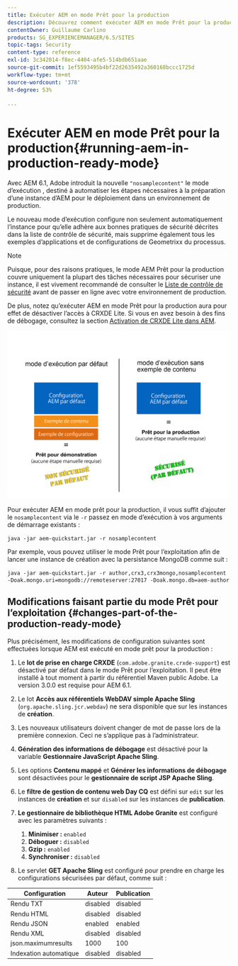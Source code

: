 ```yaml
---
title: Exécuter AEM en mode Prêt pour la production
description: Découvrez comment exécuter AEM en mode Prêt pour la production.
contentOwner: Guillaume Carlino
products: SG_EXPERIENCEMANAGER/6.5/SITES
topic-tags: Security
content-type: reference
exl-id: 3c342014-f8ec-4404-afe5-514bdb651aae
source-git-commit: 1ef5593495b4bf22d2635492a360168bccc1725d
workflow-type: tm+mt
source-wordcount: '378'
ht-degree: 53%

---
```


# Exécuter AEM en mode Prêt pour la production{#running-aem-in-production-ready-mode}

Avec AEM 6.1, Adobe introduit la nouvelle `"nosamplecontent"` le mode d’exécution , destiné à automatiser les étapes nécessaires à la préparation d’une instance d’AEM pour le déploiement dans un environnement de production.

Le nouveau mode d’exécution configure non seulement automatiquement l’instance pour qu’elle adhère aux bonnes pratiques de sécurité décrites dans la liste de contrôle de sécurité, mais supprime également tous les exemples d’applications et de configurations de Geometrixx du processus.

>[!NOTE]
>
>Puisque, pour des raisons pratiques, le mode AEM Prêt pour la production couvre uniquement la plupart des tâches nécessaires pour sécuriser une instance, il est vivement recommandé de consulter le [Liste de contrôle de sécurité](/help/sites-administering/security-checklist.md) avant de passer en ligne avec votre environnement de production.
>
>De plus, notez qu’exécuter AEM en mode Prêt pour la production aura pour effet de désactiver l’accès à CRXDE Lite. Si vous en avez besoin à des fins de débogage, consultez la section [Activation de CRXDE Lite dans AEM](/help/sites-administering/enabling-crxde-lite.md).

![chlimage_1-83](assets/chlimage_1-83a.png)

Pour exécuter AEM en mode prêt pour la production, il vous suffit d’ajouter le `nosamplecontent` via le `-r` passez en mode d’exécution à vos arguments de démarrage existants :

```shell
java -jar aem-quickstart.jar -r nosamplecontent
```

Par exemple, vous pouvez utiliser le mode Prêt pour l’exploitation afin de lancer une instance de création avec la persistance MongoDB comme suit :

```shell
java -jar aem-quickstart.jar -r author,crx3,crx3mongo,nosamplecontent -Doak.mongo.uri=mongodb://remoteserver:27017 -Doak.mongo.db=aem-author
```

## Modifications faisant partie du mode Prêt pour l’exploitation {#changes-part-of-the-production-ready-mode}

Plus précisément, les modifications de configuration suivantes sont effectuées lorsque AEM est exécuté en mode prêt pour la production :

1. Le **lot de prise en charge CRXDE** (`com.adobe.granite.crxde-support`) est désactivé par défaut dans le mode Prêt pour l’exploitation. Il peut être installé à tout moment à partir du référentiel Maven public Adobe. La version 3.0.0 est requise pour AEM 6.1.

1. Le lot **Accès aux référentiels WebDAV simple Apache Sling** (`org.apache.sling.jcr.webdav`) ne sera disponible que sur les instances de **création**.

1. Les nouveaux utilisateurs doivent changer de mot de passe lors de la première connexion. Ceci ne s’applique pas à l’administrateur.
1. **Génération des informations de débogage** est désactivé pour la variable **Gestionnaire JavaScript Apache Sling**.

1. Les options **Contenu mappé** et **Générer les informations de débogage** sont désactivées pour le **gestionnaire de script JSP Apache Sling**.

1. Le **filtre de gestion de contenu web Day CQ** est défini sur `edit` sur les instances de **création** et sur `disabled` sur les instances de **publication**.

1. **Le gestionnaire de bibliothèque HTML Adobe Granite** est configuré avec les paramètres suivants :

   1. **Minimiser :** `enabled`
   1. **Déboguer :** `disabled`
   1. **Gzip :** `enabled`
   1. **Synchroniser :** `disabled`

1. Le servlet **GET Apache Sling** est configuré pour prendre en charge les configurations sécurisées par défaut, comme suit :

| **Configuration** | **Auteur** | **Publication** |
|---|---|---|
| Rendu TXT | disabled | disabled |
| Rendu HTML | disabled | disabled |
| Rendu JSON | enabled | enabled |
| Rendu XML | disabled | disabled |
| json.maximumresults | 1000 | 100 |
| Indexation automatique | disabled | disabled |
